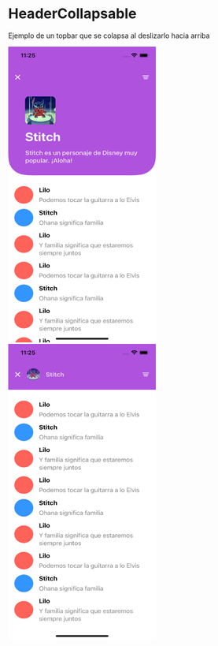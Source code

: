 # HeaderCollapsable
Ejemplo de un topbar que se colapsa al deslizarlo hacia arriba

<img src="https://github.com/EMLCoding/HeaderCollapsable/blob/master/appImages/screen_1.png" width="300" height="600">

<img src="https://github.com/EMLCoding/HeaderCollapsable/blob/master/appImages/screen_2.png" width="300" height="600">
